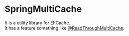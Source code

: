 # SpringMultiCache
It is a utility library for EhCache.<br>
It has a feature something like <a href="https://simple-spring-memcached.googlecode.com/svn/docs/3.1.0/apidocs/com/google/code/ssm/api/ReadThroughMultiCache.html">@ReadThroughMultiCache</a>.

